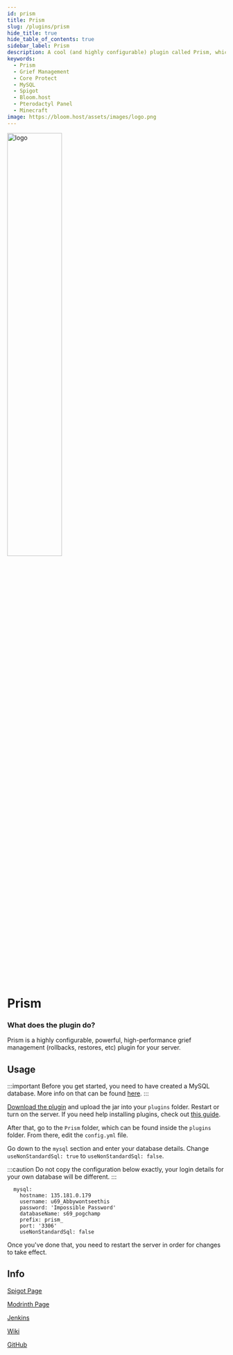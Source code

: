 ```yaml
---
id: prism
title: Prism
slug: /plugins/prism
hide_title: true
hide_table_of_contents: true
sidebar_label: Prism
description: A cool (and highly configurable) plugin called Prism, which allows you to track player actions and rollback griefs.
keywords:
  - Prism
  - Grief Management
  - Core Protect
  - MySQL
  - Spigot
  - Bloom.host
  - Pterodactyl Panel
  - Minecraft
image: https://bloom.host/assets/images/logo.png
---
```


<div class="text--center">
<img src="https://bloom.host/logo-white.svg" alt="logo" height="50%" width="50%"/>
<h1>Prism</h1>
</div>

### What does the plugin do?

Prism is a highly configurable, powerful, high-performance grief management (rollbacks, restores, etc) plugin for your server.  

## Usage

:::important
Before you get started, you need to have created a MySQL database. More info on that can be found [here](https://docs.bloom.host/databases).
:::

[Download the plugin](https://jenkins.addstar.com.au/job/Prism-Bukkit%201.16/) and upload the jar into your `plugins` folder. Restart or turn on the server. If you need help installing plugins, check out [this guide](https://docs.bloom.host/installing-plugins).  

After that, go to the `Prism` folder, which can be found inside the `plugins` folder. From there, edit the `config.yml` file.  

Go down to the `mysql` section and enter your database details. Change `useNonStandardSql: true` to `useNonStandardSql: false`.  

:::caution
Do not copy the configuration below exactly, your login details for your own database will be different.
:::

```YML
  mysql:
    hostname: 135.181.0.179
    username: u69_Abbywontseethis
    password: 'Impossible Password'
    databaseName: s69_pogchamp
    prefix: prism_
    port: '3306'
    useNonStandardSql: false
```

Once you've done that, you need to restart the server in order for changes to take effect.  

## Info

[Spigot Page](https://www.spigotmc.org/resources/prism.75166/)

[Modrinth Page](https://modrinth.com/mod/prism)

[Jenkins](https://jenkins.addstar.com.au/job/Prism-Bukkit%201.16/)  

[Wiki](https://github.com/AddstarMC/Prism-Bukkit/wiki)  

[GitHub](https://github.com/AddstarMC/Prism-Bukkit)
